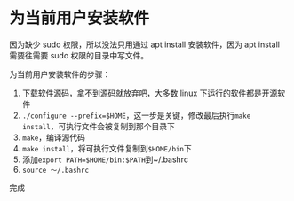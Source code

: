 # 为当前用户安装软件

因为缺少 sudo 权限，所以没法只用通过 apt install 安装软件，因为 apt install 需要往需要 sudo 权限的目录中写文件。

为当前用户安装软件的步骤：

1. 下载软件源码，拿不到源码就放弃吧，大多数 linux 下运行的软件都是开源软件
2. `./configure --prefix=$HOME`，这一步是关键，修改最后执行`make install`，可执行文件会被复制到那个目录下
3. `make`，编译源代码
4. `make install`，将可执行文件复制到`$HOME/bin`下
5. 添加`export PATH=$HOME/bin:$PATH`到~/.bashrc
6. `source ～/.bashrc`

完成